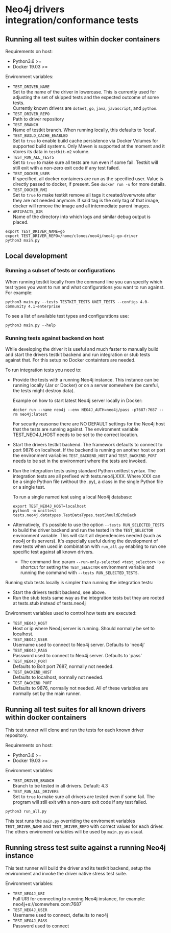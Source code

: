 # Neo4j drivers integration/conformance tests


## Running all test suites within docker containers

Requirements on host:
  * Python3.6 >=
  * Docker 19.03 >=

Environment variables:
  * `TEST_DRIVER_NAME`  
    Set to the name of the driver in lowercase. This is currently used for
    adjusting the set of skipped tests and the expected outcome of some tests.  
    Currently known drivers are `dotnet`, `go`, `java`, `javascript`, and 
    `python`.
  * `TEST_DRIVER_REPO`  
    Path to driver repository
  * `TEST_BRANCH`  
    Name of testkit branch. When running locally, this defaults to 'local'.
  * `TEST_BUILD_CACHE_ENABLED`  
    Set to `true` to enable build cache persistence via Docker Volumes for 
    supported build systems. Only Maven is supported at the moment and it stores
    its data in `testkit-m2` volume.
  * `TEST_RUN_ALL_TESTS`  
    Set to `true` to make sure all tests are run even if some fail. Testkit will
    still exit with a non-zero exit code if any test failed.
  * `TEST_DOCKER_USER`  
    If specified, all docker containers are run as the specified user. Value is
    directly passed to docker, if present. See `docker run -u` for more details.
  * `TEST_DOCKER_RMI`  
    Set to `true` to make testkit remove all tags it created/overwrote after
    they are not needed anymore. If said tag is the only tag of that image,
    docker will remove the image and all intermediate parent images.
  * `ARTIFACTS_DIR`  
    Name of the directory into which logs and similar debug output is placed.

```console
export TEST_DRIVER_NAME=go
export TEST_DRIVER_REPO=/home/clones/neo4j/neo4j-go-driver
python3 main.py
```

## Local development

### Running a subset of tests or configurations

When running testkit locally from the command line you can specify which test 
types you want to run and what configurations you want to run against. 
For example:
```console
python3 main.py --tests TESTKIT_TESTS UNIT_TESTS --configs 4.0-community 4.1-enterprise
```

To see a list of available test types and configurations use:

```
python3 main.py --help
```

### Running tests against backend on host

While developing the driver it is useful and much faster to manually build and
start the drivers testkit backend and run integration or stub tests against
that. For this setup no Docker containters are needed.

To run integration tests you need to:
  * Provide the tests with a running Neo4j instance. This instance can be
    running locally (Jar or Docker) or on a server somewhere (be careful, the
    tests might destroy data).

    Example on how to start latest Neo4j server locally in Docker:
    ```console
    docker run --name neo4j --env NEO4J_AUTH=neo4j/pass -p7687:7687 --rm neo4j:latest
    ```

    For security reasonse there are NO DEFAULT settings for the Neo4j host that
    the tests are running against. The environment variable TEST_NEO4J_HOST 
    needs to be set to the correct location.

  * Start the drivers testkit backend.
    The framework defaults to connect to port 9876 on localhost. If the backend
    is running on another host or port the environment variables 
    `TEST_BACKEND_HOST` and `TEST_BACKEND_PORT` needs to be set in the
    environment where the tests are invoked.

  * Run the integration tests using standard Python unittest syntax. The 
    integration tests are all prefixed with tests.neo4j.XXX. Where XXX can be a
    single Python file (without the .py), a class in the single Python file or a
    single test.

    To run a single named test using a local Neo4j database:
    ```console
    export TEST_NEO4J_HOST=localhost
    python3 -m unittest tests.neo4j.datatypes.TestDataTypes.testShouldEchoBack
    ```
  
  * Alternatively, it's possible to use the option `--tests RUN_SELECTED_TESTS`
    to build the driver backend and run the tested in the `TEST_SELECTOR`
    environment variable. This will start all dependencies needed (such as neo4j
    or tls servers). It's especially useful during the development of new tests 
    when used in combination with `run_all.py` enabling to run one specific test
    against all known drivers.
    * The command-line param `--run-only-selected <test_selector>` is a shortcut
      for setting the `TEST_SELECTOR` environment variable and running the 
      command with `--tests RUN_SELECTED_TESTS`.

Running stub tests locally is simpler than running the integration tests:
  * Start the drivers testkit backend, see above.
  * Run the stub tests same way as the integration tests but they are rooted at
    tests.stub instead of tests.neo4j

Environment variables used to control how tests are executed:
  * `TEST_NEO4J_HOST`  
    Host or ip where Neo4j server is running.
    Should normally be set to localhost.
  * `TEST_NEO4J_USER`  
    Username used to connect to Neo4j server.
    Defaults to 'neo4j'
  * `TEST_NEO4J_PASS`  
    Password used to connect to Neo4j server.
    Defaults to 'pass'
  * `TEST_NEO4J_PORT`  
    Defaults to Bolt port 7687, normally not needed.
  * `TEST_BACKEND_HOST`  
    Defaults to localhost, normally not needed.
  * `TEST_BACKEND_PORT`  
    Defaults to 9876, normally not needed.
All of these variables are normally set by the main runner.

## Running all test suites for all known drivers within docker containers 

This test runner will clone and run the tests for each known driver repository. 

Requirements on host:

  * Python3.6 >=
  * Docker 19.03 >=

Environment variables:
  * `TEST_DRIVER_BRANCH`  
    Branch to be tested in all drivers. Default: 4.3
  * `TEST_RUN_ALL_DRIVERS`  
    Set to `true` to make sure all drivers are tested even if some fail. The
    program will still exit with a non-zero exit code if any test failed.

```console
python3 run_all.py
```

This test runs the `main.py` overriding the enviroment variables 
`TEST_DRIVER_NAME` and `TEST_DRIVER_REPO` with correct values for each driver. 
The others enviroment variables will be used by `main.py` as usual.

## Running stress test suite against a running Neo4j instance

This test runner will build the driver and its testkit backend, setup the 
environment and invoke the driver native stress test suite.

Environment variables:
  * `TEST_NEO4J_URI`  
    Full URI for connecting to running Neo4j instance, for example:
      neo4j+s://somewhere.com:7687
  * `TEST_NEO4J_USER`  
    Username used to connect, defaults to neo4j
  * `TEST_NEO4J_PASS`  
    Password used to connect
